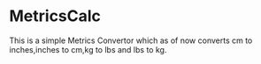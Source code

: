 # MetricsCalc
This is a simple Metrics Convertor which as of now converts cm to inches,inches to cm,kg to lbs and lbs to kg.
